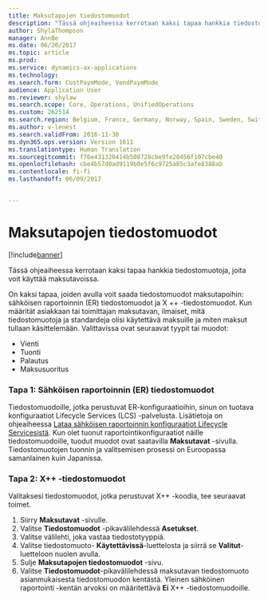 ```yaml
---
title: Maksutapojen tiedostomuodot
description: "Tässä ohjeaiheessa kerrotaan kaksi tapaa hankkia tiedostomuotoja, joita voit käyttää maksutavoissa."
author: ShylaThompson
manager: AnnBe
ms.date: 06/20/2017
ms.topic: article
ms.prod: 
ms.service: dynamics-ax-applications
ms.technology: 
ms.search.form: CustPaymMode, VendPaymMode
audience: Application User
ms.reviewer: shylaw
ms.search.scope: Core, Operations, UnifiedOperations
ms.custom: 262514
ms.search.region: Belgium, France, Germany, Norway, Spain, Sweden, Switzerland
ms.author: v-lenest
ms.search.validFrom: 2016-11-30
ms.dyn365.ops.version: Version 1611
ms.translationtype: Human Translation
ms.sourcegitcommit: f76e431320414b508728cbe9fe20456f107cbe40
ms.openlocfilehash: cbe4b57d0ad9119b0e5f6c9725a85c3afe8388ab
ms.contentlocale: fi-fi
ms.lasthandoff: 06/09/2017


---
```


# Maksutapojen tiedostomuodot
<a id="file-formats-for-methods-of-payment" class="xliff"></a>

[!include[banner](../includes/banner.md)]


Tässä ohjeaiheessa kerrotaan kaksi tapaa hankkia tiedostomuotoja, joita voit käyttää maksutavoissa.

On kaksi tapaa, joiden avulla voit saada tiedostomuodot maksutapoihin: sähköisen raportoinnin (ER) tiedostomuodot ja X ++ -tiedostomuodot. Kun määrität asiakkaan tai toimittajan maksutavan, ilmaiset, mitä tiedostomuotoja ja standardeja olisi käytettävä maksuille ja miten maksut tullaan käsittelemään. Valittavissa ovat seuraavat tyypit tai muodot:

-   Vienti
-   Tuonti
-   Palautus
-   Maksusuoritus

### Tapa 1: Sähköisen raportoinnin (ER) tiedostomuodot
<a id="method-1-electronic-reporting-file-formats" class="xliff"></a>

Tiedostomuodoille, jotka perustuvat ER-konfiguraatioihin, sinun on tuotava konfiguraatiot Lifecycle Services (LCS) -palvelusta. Lisätietoja on ohjeaiheessa [Lataa sähköisen raportoinnin konfiguraatiot Lifecycle Servicesistä](/dynamics365/unified-operations/dev-itpro/analytics/download-electronic-reporting-configuration-lcs). Kun olet tuonut raportointikonfiguraatiot näille tiedostomuodoille, tuodut muodot ovat saatavilla **Maksutavat** -sivulla. Tiedostomuotojen tuonnin ja valitsemisen prosessi on Euroopassa samanlainen kuin Japanissa. <!---For more details, see [Enable the JBA payment file format](https://ax.help.dynamics.com/en/wiki/enable-the-jba-payment-file-format/).-->

### Tapa 2: X++ -tiedostomuodot
<a id="method-2-x-file-formats" class="xliff"></a>

Valitaksesi tiedostomuodot, jotka perustuvat X++ -koodia, tee seuraavat toimet.

1.  Siirry **Maksutavat** -sivulle.
2.  Valitse **Tiedostomuodot** -pikavälilehdessä **Asetukset**.
3.  Valitse välilehti, joka vastaa tiedostotyyppiä.
4.  Valitse tiedostomuoto- **Käytettävissä**-luettelosta ja siirrä se **Valitut**-luetteloon nuolen avulla.
5.  Sulje **Maksutapojen tiedostomuodot** -sivu.
6.  Valitse **Tiedostomuodot**-pikavälilehdessä maksutavan tiedostomuoto asianmukaisesta tiedostomuodon kentästä. Yleinen sähköinen raportointi -kentän arvoksi on määritettävä **Ei** X++ -tiedostomuodoille.





